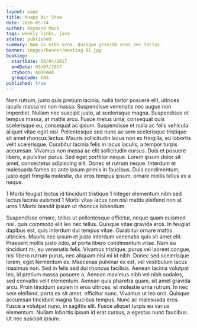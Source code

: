```yaml
---
layout: page
title: Knapp Air Show
date: 2016-05-24
author: Raymond Mack
tags: weekly links, java
status: published
summary: Nam in nibh urna. Quisque gravida eros nec lectus.
banner: images/banner/meeting-01.jpg
booking:
  startDate: 08/04/2017
  endDate: 08/07/2017
  ctyhocn: AOOPAHX
  groupCode: KAS
published: true
---
```

Nam rutrum, justo quis pretium lacinia, nulla tortor posuere elit, ultrices iaculis massa mi non massa. Suspendisse venenatis nec augue non imperdiet. Nullam nec suscipit justo, at scelerisque magna. Suspendisse et tempus massa, at mattis arcu. Fusce metus urna, consequat quis scelerisque eu, consequat ac ipsum. Suspendisse et nulla ac felis vehicula aliquet vitae eget nisl. Pellentesque sed nunc ac sem scelerisque tristique sit amet rhoncus lectus. Mauris sollicitudin lacus non ex fringilla, eu lobortis velit scelerisque. Curabitur lacinia felis in lacus iaculis, a tempor turpis accumsan. Vivamus non massa ac elit sollicitudin cursus. Duis et posuere libero, a pulvinar purus. Sed eget porttitor neque. Lorem ipsum dolor sit amet, consectetur adipiscing elit. Donec et rutrum neque. Interdum et malesuada fames ac ante ipsum primis in faucibus. Duis condimentum, justo eget fringilla molestie, dui eros tempus ipsum, ornare mollis tellus ex a neque.

1 Morbi feugiat lectus id tincidunt tristique
1 Integer elementum nibh sed lectus lacinia euismod
1 Morbi vitae lacus non nisl mattis eleifend non at urna
1 Morbi blandit ipsum ut rhoncus bibendum.

Suspendisse ornare, tellus ut pellentesque efficitur, neque quam euismod nisi, quis commodo elit leo nec tellus. Quisque vitae gravida eros. In feugiat dapibus est, quis interdum dui tempus vitae. Curabitur ornare mattis ultricies. Mauris nec ipsum et justo interdum venenatis quis sit amet elit. Praesent mollis justo odio, at porta libero condimentum vitae. Nam eu tincidunt mi, eu venenatis felis. Vivamus tristique, purus vel laoreet congue, nisl libero rutrum purus, nec aliquam nisi mi id nibh. Donec sed scelerisque lorem, eget fermentum ex. Maecenas pulvinar ex est, vel vestibulum lacus maximus non. Sed in felis sed dui rhoncus facilisis. Aenean lacinia volutpat leo, id pretium massa posuere a. Aenean maximus nibh vel nibh sodales, sed convallis velit elementum. Aenean quis pharetra quam, sit amet gravida arcu. Proin tincidunt sapien in eros ultrices, et molestie urna rutrum. In nec sem eleifend, porta ex sit amet, efficitur nunc.
Vivamus ut leo orci. Quisque accumsan tincidunt magna faucibus tempus. Nunc ac malesuada eros. Fusce a volutpat nunc, in sagittis elit. Fusce aliquet turpis eu varius elementum. Nullam lobortis ipsum id erat cursus, a egestas nunc faucibus. Ut nec suscipit ipsum.
